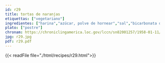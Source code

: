 ```yaml
---
id: r29
title: tortas de naranjas
etiquettas: ["vegetariano"]
ingredientes: ["harina","azúcar, polve de hornear","sal","bicarbonata de soda","mantequilla","naranja"]
plato: ["postre"]
chronam: https://chroniclingamerica.loc.gov/lccn/sn82001257/1958-01-11/ed-1/seq-4/
jpg: r29.jpg
pdf: r29.pdf
---
```


{{< readFile file="./html/recipes/r29.html">}}